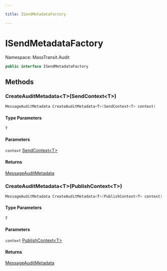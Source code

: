 ```yaml
---

title: ISendMetadataFactory

---
```


# ISendMetadataFactory

Namespace: MassTransit.Audit

```csharp
public interface ISendMetadataFactory
```

## Methods

### **CreateAuditMetadata\<T\>(SendContext\<T\>)**

```csharp
MessageAuditMetadata CreateAuditMetadata<T>(SendContext<T> context)
```

#### Type Parameters

`T`<br/>

#### Parameters

`context` [SendContext\<T\>](../../masstransit-abstractions/masstransit/sendcontext-1)<br/>

#### Returns

[MessageAuditMetadata](../masstransit-audit/messageauditmetadata)<br/>

### **CreateAuditMetadata\<T\>(PublishContext\<T\>)**

```csharp
MessageAuditMetadata CreateAuditMetadata<T>(PublishContext<T> context)
```

#### Type Parameters

`T`<br/>

#### Parameters

`context` [PublishContext\<T\>](../../masstransit-abstractions/masstransit/publishcontext-1)<br/>

#### Returns

[MessageAuditMetadata](../masstransit-audit/messageauditmetadata)<br/>
